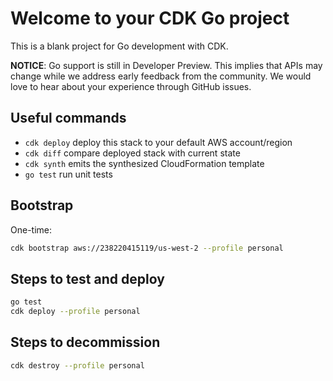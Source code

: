 # Welcome to your CDK Go project

This is a blank project for Go development with CDK.

**NOTICE**: Go support is still in Developer Preview. This implies that APIs may
change while we address early feedback from the community. We would love to hear
about your experience through GitHub issues.

## Useful commands

 * `cdk deploy`      deploy this stack to your default AWS account/region
 * `cdk diff`        compare deployed stack with current state
 * `cdk synth`       emits the synthesized CloudFormation template
 * `go test`         run unit tests

## Bootstrap

One-time:

```bash
cdk bootstrap aws://238220415119/us-west-2 --profile personal
```

## Steps to test and deploy

```bash
go test
cdk deploy --profile personal
```

## Steps to decommission

```bash
cdk destroy --profile personal
```
